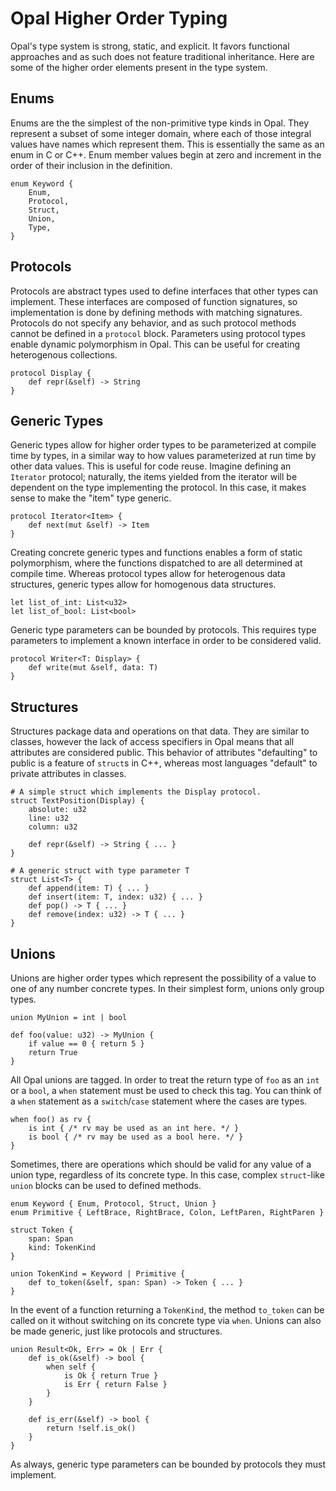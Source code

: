# Opal Higher Order Typing
Opal's type system is strong, static, and explicit. It favors functional approaches and as such does not feature traditional inheritance. Here are some of the higher order elements present in the type system.

## Enums
Enums are the the simplest of the non-primitive type kinds in Opal. They represent a subset of some integer domain, where each of those integral values have names which represent them. This is essentially the same as an enum in C or C++. Enum member values begin at zero and increment in the order of their inclusion in the definition.
```
enum Keyword {
    Enum,
    Protocol,
    Struct,
    Union,
    Type,
}
``` 

## Protocols
Protocols are abstract types used to define interfaces that other types can implement. These interfaces are composed of function signatures, so implementation is done by defining methods with matching signatures. Protocols do not specify any behavior, and as such protocol methods cannot be defined in a `protocol` block. Parameters using protocol types enable dynamic polymorphism in Opal. This can be useful for creating heterogenous collections. 
```
protocol Display {
    def repr(&self) -> String
}
```

## Generic Types
Generic types allow for higher order types to be parameterized at compile time by types, in a similar way to how values parameterized at run time by other data values. This is useful for code reuse. Imagine defining an `Iterator` protocol; naturally, the items yielded from the iterator will be dependent on the type implementing the protocol. In this case, it makes sense to make the "item" type generic.
```
protocol Iterator<Item> {
    def next(mut &self) -> Item
}
```
Creating concrete generic types and functions enables a form of static polymorphism, where the functions dispatched to are all determined at compile time. Whereas protocol types allow for heterogenous data structures, generic types allow for homogenous data structures.
```
let list_of_int: List<u32>
let list_of_bool: List<bool>
```
Generic type parameters can be bounded by protocols. This requires type parameters to implement a known interface in order to be considered valid.
```
protocol Writer<T: Display> {
    def write(mut &self, data: T)
}
```

## Structures
Structures package data and operations on that data. They are similar to classes, however the lack of access specifiers in Opal means that all attributes are considered public. This behavior of attributes "defaulting" to public is a feature of `struct`s in C++, whereas most languages "default" to private attributes in classes.
```
# A simple struct which implements the Display protocol.
struct TextPosition(Display) {
    absolute: u32
    line: u32
    column: u32

    def repr(&self) -> String { ... }
}

# A generic struct with type parameter T
struct List<T> {
    def append(item: T) { ... }
    def insert(item: T, index: u32) { ... }
    def pop() -> T { ... }
    def remove(index: u32) -> T { ... }
}
```

## Unions
Unions are higher order types which represent the possibility of a value to one of any number concrete types. In their simplest form, unions only group types.
```
union MyUnion = int | bool

def foo(value: u32) -> MyUnion {
    if value == 0 { return 5 }
    return True
}
```
All Opal unions are tagged. In order to treat the return type of `foo` as an `int` or a `bool`, a `when` statement must be used to check this tag. You can think of a `when` statement as a `switch`/`case` statement where the cases are types.
```
when foo() as rv {
    is int { /* rv may be used as an int here. */ }
    is bool { /* rv may be used as a bool here. */ }
}
```
Sometimes, there are operations which should be valid for any value of a union type, regardless of its concrete type. In this case, complex `struct`-like `union` blocks can be used to defined methods.
```
enum Keyword { Enum, Protocol, Struct, Union }
enum Primitive { LeftBrace, RightBrace, Colon, LeftParen, RightParen }

struct Token {
    span: Span
    kind: TokenKind
}

union TokenKind = Keyword | Primitive {
    def to_token(&self, span: Span) -> Token { ... }
}
```
In the event of a function returning a `TokenKind`, the method `to_token` can be called on it without switching on its concrete type via `when`. Unions can also be made generic, just like protocols and structures.
```
union Result<Ok, Err> = Ok | Err {
    def is_ok(&self) -> bool {
        when self {
            is Ok { return True }
            is Err { return False }
        }
    }

    def is_err(&self) -> bool {
        return !self.is_ok()
    }
}
```
As always, generic type parameters can be bounded by protocols they must implement.